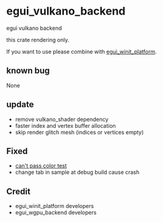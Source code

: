 # egui_vulkano_backend
egui vulkano backend

this crate rendering only.

If you want to use please combine with [egui_winit_platform](https://github.com/hasenbanck/egui_winit_platform).

## known bug 
None
## update 
 * remove vulkano_shader dependency 
 * faster index and vertex buffer allocation
 * skip render glitch mesh (indices or vertices empty)
## Fixed 
 * [can't pass color test ](https://github.com/t18b219k/egui_vulkano_backend/issues/1)
 * change tab in sample at debug build cause crash
## Credit
 * egui_winit_platform developers
 * egui_wgpu_backend developers
  
